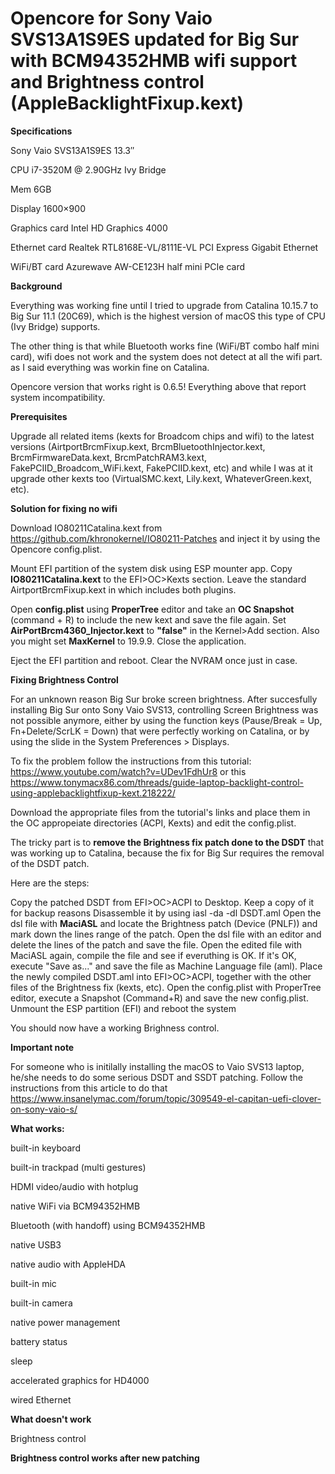 # Opencore for Sony Vaio SVS13A1S9ES updated for Big Sur with BCM94352HMB wifi support and Brightness control (AppleBacklightFixup.kext)


**Specifications**

Sony Vaio SVS13A1S9ES 13.3″

CPU i7-3520M @ 2.90GHz Ivy Bridge

Mem 6GB

Display 1600×900

Graphics card Intel HD Graphics 4000

Ethernet card Realtek RTL8168E-VL/8111E-VL PCI Express Gigabit Ethernet

WiFi/BT card Azurewave AW-CE123H half mini PCIe card


**Background**

Everything was working fine until I tried to upgrade from Catalina 10.15.7 to Big Sur 11.1 (20C69), which is the highest version of macOS this type of CPU (Ivy Bridge) supports.


The other thing is that while Bluetooth works fine (WiFi/BT combo half mini card), wifi does not work and the system does not detect at all the wifi part. as I said everything was workin fine on Catalina.


Opencore version that works right is 0.6.5! Everything above that report system incompatibility.

**Prerequisites**

Upgrade all related items (kexts for Broadcom chips and wifi) to the latest versions (AirtportBrcmFixup.kext, BrcmBluetoothInjector.kext, BrcmFirmwareData.kext, BrcmPatchRAM3.kext, FakePCIID_Broadcom_WiFi.kext, FakePCIID.kext, etc) and while I was at it upgrade other kexts too (VirtualSMC.kext, Lily.kext, WhateverGreen.kext, etc). 


**Solution for fixing no wifi**

Download IO80211Catalina.kext from https://github.com/khronokernel/IO80211-Patches and inject it by using the Opencore config.plist.

Mount EFI partition of the system disk using ESP mounter app. Copy **IO80211Catalina.kext** to the EFI>OC>Kexts section. Leave the standard AirtportBrcmFixup.kext in which includes both plugins.

Open **config.plist** using **ProperTree** editor and take an **OC Snapshot** (command + R) to include the new kext and save the file again. Set **AirPortBrcm4360_Injector.kext** to **"false"** in the Kernel>Add section. Also you might set **MaxKernel** to 19.9.9. Close the application.

Eject the EFI partition and reboot. Clear the NVRAM once just in case.

**Fixing Brightness Control**

For an unknown reason Big Sur broke screen brightness. 
After succesfully installing Big Sur onto Sony Vaio SVS13, controlling Screen Brightness was not possible anymore, either by using the function keys (Pause/Break = Up, Fn+Delete/ScrLK = Down) that were perfectly working on Catalina, or by using the slide in the System Preferences > Displays.

To fix the problem follow the instructions from this tutorial: https://www.youtube.com/watch?v=UDev1FdhUr8
or this https://www.tonymacx86.com/threads/guide-laptop-backlight-control-using-applebacklightfixup-kext.218222/

Download the appropriate files from the tutorial's links and place them in the OC appropeiate directories (ACPI, Kexts) and edit the config.plist.

The tricky part is to **remove the Brightness fix patch done to the DSDT** that was working up to Catalina, because the fix for Big Sur requires the removal of the DSDT patch.

Here are the steps:

Copy the patched DSDT from EFI>OC>ACPI to Desktop.
Keep a copy of it for backup reasons
Disassemble it by using iasl -da -dl DSDT.aml
Open the dsl file with **MaciASL** and locate the Brightness patch (Device (PNLF)) and mark down the lines range of the patch.
Open the dsl file with an editor and delete the lines of the patch and save the file.
Open the edited file with MaciASL again, compile the file and see if everuthing is OK.
If it's OK, execute "Save as..." and save the file as Machine Language file (aml).
Place the newly compiled DSDT.aml into EFI>OC>ACPI, together with the other files of the Brightness fix (kexts, etc).
Open the config.plist with ProperTree editor, execute a Snapshot (Command+R) and save the new config.plist.
Unmount the ESP partition (EFI) and reboot the system

You should now have a working Brighness control.

**Important note**

For someone who is initilally installing the macOS to Vaio SVS13 laptop, he/she needs to do some serious DSDT and SSDT patching. Follow the instructions from this article to do that https://www.insanelymac.com/forum/topic/309549-el-capitan-uefi-clover-on-sony-vaio-s/

**What works:**

built-in keyboard

built-in trackpad (multi gestures)

HDMI video/audio with hotplug

native WiFi via BCM94352HMB

Bluetooth (with handoff) using BCM94352HMB

native USB3

native audio with AppleHDA

built-in mic

built-in camera

native power management

battery status

sleep

accelerated graphics for HD4000

wired Ethernet

**What doesn't work**

Brightness control

**Brightness control works after new patching**



